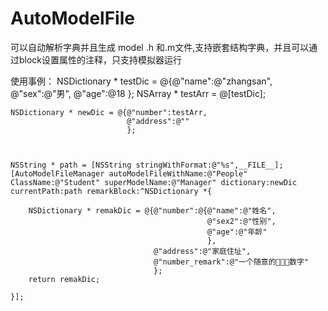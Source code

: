 # AutoModelFile
可以自动解析字典并且生成 model .h 和.m文件,支持嵌套结构字典，并且可以通过block设置属性的注释，只支持模拟器运行

使用事例：
    NSDictionary * testDic = @{@"name":@"zhangsan",
                               @"sex":@"男",
                               @"age":@18
                               };
    NSArray * testArr = @[testDic];
    
    NSDictionary * newDic = @{@"number":testArr,
                              @"address":@""
                              };
    
    
    
    NSString * path = [NSString stringWithFormat:@"%s",__FILE__];
    [AutoModelFileManager autoModelFileWithName:@"People" ClassName:@"Student" superModelName:@"Manager" dictionary:newDic currentPath:path remarkBlock:^NSDictionary *{
        
        NSDictionary * remakDic = @{@"number":@{@"name":@"姓名",
                                                @"sex2":@"性别",
                                                @"age":@"年龄"
                                                },
                                    @"address":@"家庭住址",
                                    @"number_remark":@"一个随意的🤠😜😙数字"
                                    };
        return remakDic;
        
    }];
